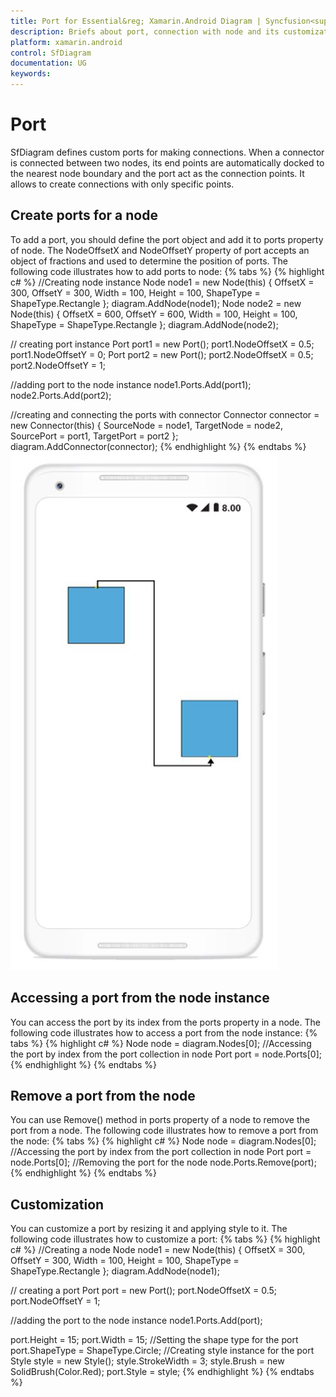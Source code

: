 ```yaml
---
title: Port for Essential&reg; Xamarin.Android Diagram | Syncfusion<sup>&reg;</sup>;
description: Briefs about port, connection with node and its customization in Syncfusion<sup>&reg;</sup>; Diagram (SfDiagram) control for Xamarin.Android
platform: xamarin.android
control: SfDiagram
documentation: UG
keywords: 
---
```

# Port
SfDiagram defines custom ports for making connections. When a connector is connected between two nodes, its end points are automatically docked to the  nearest node boundary and the port  act as the connection points. It allows to create connections with only specific points.

## Create ports for a node
To add a port, you should define the port object and add it to ports property of node. The NodeOffsetX and NodeOffsetY property of port accepts an object of fractions and used to determine the position of ports.
The following code illustrates how to add ports to node:
{% tabs %}
{% highlight c# %}
//Creating node instance
Node node1 = new Node(this) { OffsetX = 300, OffsetY = 300, Width = 100, Height = 100, ShapeType = ShapeType.Rectangle };
diagram.AddNode(node1);
Node node2 = new Node(this) { OffsetX = 600, OffsetY = 600, Width = 100, Height = 100, ShapeType = ShapeType.Rectangle };
diagram.AddNode(node2);

// creating port instance
Port port1 = new Port();
port1.NodeOffsetX = 0.5;
port1.NodeOffsetY = 0;
Port port2 = new Port();
port2.NodeOffsetX = 0.5;
port2.NodeOffsetY = 1;

//adding port to the node instance
node1.Ports.Add(port1);
node2.Ports.Add(port2);

//creating and connecting the ports with connector
Connector connector = new Connector(this) { SourceNode = node1, TargetNode = node2, SourcePort = port1, TargetPort = port2 };
diagram.AddConnector(connector);
{% endhighlight %}
{% endtabs %}
![Port in Xamarin.Android diagram](Port_images/Port_img1.jpeg)

## Accessing a port from the node instance
You can access the port by its index from the ports property in a node.
The following code illustrates how to access a port from the node instance:
{% tabs %}
{% highlight c# %}
Node node = diagram.Nodes[0];
//Accessing the port by index from the port collection in node
Port port = node.Ports[0];
{% endhighlight %}
{% endtabs %}

## Remove a port from the node
You can use Remove() method in ports property of a node to remove the port from a node.
The following code illustrates how to remove a port from the node:
{% tabs %}
{% highlight c# %}
Node node = diagram.Nodes[0];
//Accessing the port by index from the port collection in node
Port port = node.Ports[0];
//Removing the port for the node 
node.Ports.Remove(port);
{% endhighlight %}
{% endtabs %}

## Customization
You can customize a port by resizing it and applying style to it.
The following code illustrates how to customize a port:
{% tabs %}
{% highlight c# %}
//Creating a node
Node node1 = new Node(this) { OffsetX = 300, OffsetY = 300, Width = 100, Height = 100, ShapeType = ShapeType.Rectangle };
diagram.AddNode(node1);

// creating a port 
Port port = new Port();
port.NodeOffsetX = 0.5;
port.NodeOffsetY = 1;

//adding the port to the node instance
node1.Ports.Add(port);

port.Height = 15;
port.Width = 15;
//Setting the shape type for the port
port.ShapeType = ShapeType.Circle;
//Creating style instance for the port 
Style style = new Style();
style.StrokeWidth = 3;
style.Brush = new SolidBrush(Color.Red);
port.Style = style;
{% endhighlight %}
{% endtabs %}
